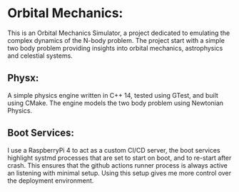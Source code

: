 # Orbital Mechanics:
This is an Orbital Mechanics Simulator, a project dedicated to emulating the complex dynamics of the N-body problem. The project start with a simple two body problem providing insights into orbital mechanics, astrophysics and celestial systems.

## Physx:
A simple physics engine written in C++ 14, tested using GTest, and built using CMake. The engine models the two body problem using Newtonian Physics.

## Boot Services:
I use a RaspberryPi 4 to act as a custom CI/CD server, the boot services highlight systmd processes that are set to start on boot, and to re-start after crash. This ensures that the github actions runner process is always active an listening with minimal setup. Using this setup gives me more control over the deployment environment.